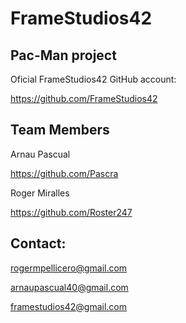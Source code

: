 # FrameStudios42
## Pac-Man project

Oficial FrameStudios42 GitHub account:

https://github.com/FrameStudios42


## Team Members

Arnau Pascual 

https://github.com/Pascra

Roger Miralles

https://github.com/Roster247


## Contact:

rogermpellicero@gmail.com

arnaupascual40@gmail.com

framestudios42@gmail.com
